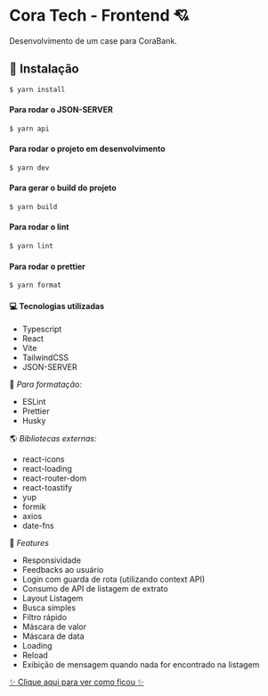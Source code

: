# Cora Tech - Frontend 💘

Desenvolvimento de um case para CoraBank.

## 🔧 Instalação 

```bash
$ yarn install
```
#### Para rodar o JSON-SERVER
```bash
$ yarn api
```

#### Para rodar o projeto em desenvolvimento
```bash
$ yarn dev
```

#### Para gerar o build do projeto
```bash
$ yarn build
```


#### Para rodar o lint
```bash
$ yarn lint
```
#### Para rodar o prettier
```bash
$ yarn format
```

#### 💻 Tecnologias utilizadas
- Typescript
- React 
- Vite
- TailwindCSS
- JSON-SERVER

📶 *Para formatação:*
- ESLint
- Prettier
- Husky

🌎 *Bibliotecas externas:*

- react-icons
- react-loading
- react-router-dom
- react-toastify
- yup
- formik
- axios
- date-fns

🚀 *Features*

- Responsividade
- Feedbacks ao usuário
- Login com guarda de rota (utilizando context API)
- Consumo de API de listagem de extrato
- Layout Listagem
- Busca simples
- Filtro rápido
- Máscara de valor
- Máscara de data
- Loading
- Reload
- Exibição de mensagem quando nada for encontrado na listagem  


[✨ Clique aqui para ver como ficou ✨](https://frontend-case-seven.vercel.app/) 
